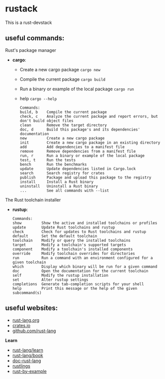 # rustack
This is a rust-devstack

## useful commands:

Rust's package manager
- **cargo**:
  - Create a new cargo package `cargo new`
  - Compile the current package `cargo build`
  - Run a binary or example of the local package `cargo run`
  - help `cargo --help`

    ```
    Commands:
    build, b    Compile the current package
    check, c    Analyze the current package and report errors, but don't build object files
    clean       Remove the target directory
    doc, d      Build this package's and its dependencies' documentation
    new         Create a new cargo package
    init        Create a new cargo package in an existing directory
    add         Add dependencies to a manifest file
    remove      Remove dependencies from a manifest file
    run, r      Run a binary or example of the local package
    test, t     Run the tests
    bench       Run the benchmarks
    update      Update dependencies listed in Cargo.lock
    search      Search registry for crates
    publish     Package and upload this package to the registry
    install     Install a Rust binary
    uninstall   Uninstall a Rust binary
    ...         See all commands with --list
    ``` 

The Rust toolchain installer
- **rustup**:
  ```
  Commands:
  show         Show the active and installed toolchains or profiles
  update       Update Rust toolchains and rustup
  check        Check for updates to Rust toolchains and rustup
  default      Set the default toolchain
  toolchain    Modify or query the installed toolchains
  target       Modify a toolchain's supported targets
  component    Modify a toolchain's installed components
  override     Modify toolchain overrides for directories
  run          Run a command with an environment configured for a given toolchain
  which        Display which binary will be run for a given command
  doc          Open the documentation for the current toolchain
  self         Modify the rustup installation
  set          Alter rustup settings
  completions  Generate tab-completion scripts for your shell
  help         Print this message or the help of the given subcommand(s)
  ```

## useful websites:

- [rust-lang.org](https://www.rust-lang.org/)
- [crates.io](https://crates.io/)
- [github.com/rust-lang](https://github.com/rust-lang)

**Learn**
- [rust-lang/learn](https://www.rust-lang.org/learn)
- [rust-lang/book](https://doc.rust-lang.org/book/)
- [doc-rust-lang](https://doc.rust-lang.org/stable/)
- [rustlings](https://github.com/rust-lang/rustlings/)
- [rust-by-example](https://doc.rust-lang.org/rust-by-example/)